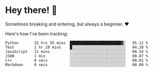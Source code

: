 # Hey there! 👋
Sometimes breaking and entering, but always a beginner. ❤️

Here's how I've been tracking:
<!--START_SECTION:waka-->

```text
Python       32 hrs 55 mins  ███████████████████████▓░   95.11 %
Text         1 hr 28 mins    █░░░░░░░░░░░░░░░░░░░░░░░░   04.28 %
JavaScript   11 mins         ░░░░░░░░░░░░░░░░░░░░░░░░░   00.54 %
JSON         1 min           ░░░░░░░░░░░░░░░░░░░░░░░░░   00.07 %
C++          0 secs          ░░░░░░░░░░░░░░░░░░░░░░░░░   00.01 %
Markdown     0 secs          ░░░░░░░░░░░░░░░░░░░░░░░░░   00.00 %
```

<!--END_SECTION:waka-->
